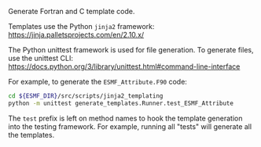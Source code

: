Generate Fortran and C template code.

Templates use the Python `jinja2` framework: https://jinja.palletsprojects.com/en/2.10.x/

The Python unittest framework is used for file generation. To generate
files, use the unittest CLI: https://docs.python.org/3/library/unittest.html#command-line-interface

For example, to generate the `ESMF_Attribute.F90` code:
```sh
cd ${ESMF_DIR}/src/scripts/jinja2_templating
python -m unittest generate_templates.Runner.test_ESMF_Attribute
```

The `test` prefix is left on method names to hook the template generation into the
testing framework. For example, running all "tests" will generate all the templates.